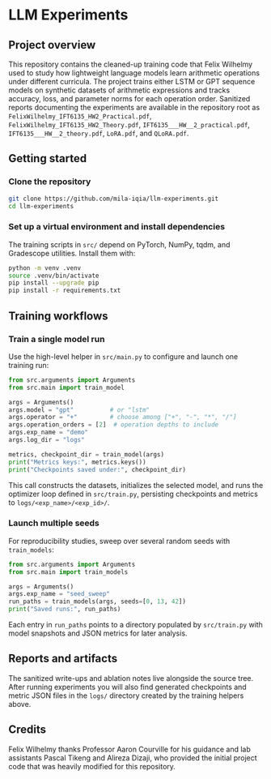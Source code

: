 # LLM Experiments

## Project overview
This repository contains the cleaned-up training code that Felix Wilhelmy used to study how lightweight language models learn arithmetic operations under different curricula.  The project trains either LSTM or GPT sequence models on synthetic datasets of arithmetic expressions and tracks accuracy, loss, and parameter norms for each operation order.  Sanitized reports documenting the experiments are available in the repository root as `FelixWilhelmy_IFT6135_HW2_Practical.pdf`, `FelixWilhelmy_IFT6135_HW2_Theory.pdf`, `IFT6135___HW__2_practical.pdf`, `IFT6135___HW__2_theory.pdf`, `LoRA.pdf`, and `QLoRA.pdf`.

## Getting started

### Clone the repository
```bash
git clone https://github.com/mila-iqia/llm-experiments.git
cd llm-experiments
```

### Set up a virtual environment and install dependencies
The training scripts in `src/` depend on PyTorch, NumPy, tqdm, and Gradescope utilities.  Install them with:
```bash
python -m venv .venv
source .venv/bin/activate
pip install --upgrade pip
pip install -r requirements.txt
```

## Training workflows

### Train a single model run
Use the high-level helper in `src/main.py` to configure and launch one training run:
```python
from src.arguments import Arguments
from src.main import train_model

args = Arguments()
args.model = "gpt"          # or "lstm"
args.operator = "+"         # choose among ["+", "-", "*", "/"]
args.operation_orders = [2]  # operation depths to include
args.exp_name = "demo"
args.log_dir = "logs"

metrics, checkpoint_dir = train_model(args)
print("Metrics keys:", metrics.keys())
print("Checkpoints saved under:", checkpoint_dir)
```
This call constructs the datasets, initializes the selected model, and runs the optimizer loop defined in `src/train.py`, persisting checkpoints and metrics to `logs/<exp_name>/<exp_id>/`.

### Launch multiple seeds
For reproducibility studies, sweep over several random seeds with `train_models`:
```python
from src.arguments import Arguments
from src.main import train_models

args = Arguments()
args.exp_name = "seed_sweep"
run_paths = train_models(args, seeds=[0, 13, 42])
print("Saved runs:", run_paths)
```
Each entry in `run_paths` points to a directory populated by `src/train.py` with model snapshots and JSON metrics for later analysis.

## Reports and artifacts
The sanitized write-ups and ablation notes live alongside the source tree.  After running experiments you will also find generated checkpoints and metric JSON files in the `logs/` directory created by the training helpers above.

## Credits
Felix Wilhelmy thanks Professor Aaron Courville for his guidance and lab assistants Pascal Tikeng and Alireza Dizaji, who provided the initial project code that was heavily modified for this repository.

